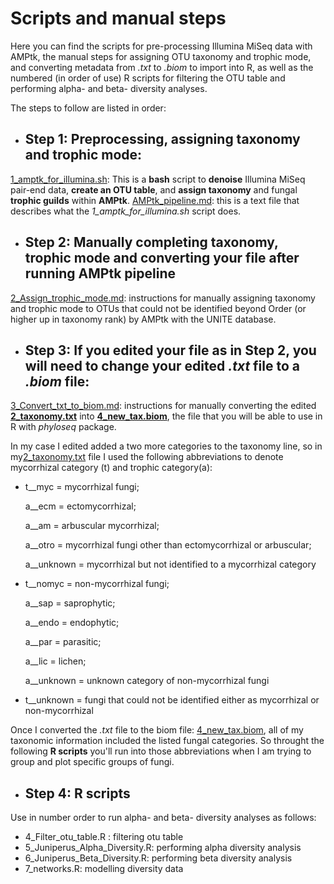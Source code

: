 # Scripts and manual steps  

Here you can find the scripts for pre-processing Illumina MiSeq data with AMPtk, the manual steps for assigning OTU taxonomy and trophic mode, and converting metadata from *.txt* to *.biom* to import into R, as well as the numbered (in order of use) R scripts for filtering the OTU table and performing alpha- and beta- diversity analyses. 

The steps to follow are listed in order:  

- ## Step 1: Preprocessing, assigning taxonomy and trophic mode:


[1_amptk_for_illumina.sh](https://github.com/bc-anaisabel/juniperus_paper/tree/master/bin/1_amptk_for_illumina.sh): This is a **bash** script to **denoise** Illumina MiSeq pair-end data, **create an OTU table**, and **assign taxonomy** and fungal **trophic guilds** within **AMPtk**. [AMPtk_pipeline.md](https://github.com/bc-anaisabel/juniperus_paper/tree/master/bin/AMPtk_pipeline.md): this is a text file that describes what the *1_amptk_for_illumina.sh* script does. 

- ## Step 2: Manually completing taxonomy, trophic mode and converting your file after running AMPtk pipeline 

[2_Assign_trophic_mode.md](https://github.com/bc-anaisabel/juniperus_paper/tree/master/bin/2_Assign_trophic_mode.md): instructions for manually assigning taxonomy and trophic mode to OTUs that could not be identified beyond Order (or higher up in taxonomy rank) by AMPtk with the UNITE database.
  
- ## Step 3: If you edited your file as in Step 2, you will need to change your edited *.txt* file to a *.biom* file:
  
[3_Convert_txt_to_biom.md](https://github.com/bc-anaisabel/juniperus_paper/tree/master/bin/3_Convert_txt_to_biom.md): instructions for manually converting the edited **[2_taxonomy.txt](https://github.com/bc-anaisabel/juniperus_paper/tree/master/data/2_taxonomy.txt)** into **[4_new_tax.biom](https://github.com/bc-anaisabel/juniperus_paper/tree/master/data/4_new_tax.biom)**, the file that you will be able to use in R with *phyloseq* package. 

In my case I edited added a two more categories to the taxonomy line, so in my[2_taxonomy.txt](https://github.com/bc-anaisabel/juniperus_paper/tree/master/data/2_taxonomy.txt) file I used the following abbreviations to denote mycorrhizal category (t) and trophic category(a): 

- t__myc = mycorrhizal fungi;
	
	a__ecm = ectomycorrhizal; 
	
	a__am = arbuscular mycorrhizal;
	
	a__otro = mycorrhizal fungi other than ectomycorrhizal or arbuscular;
	
	a__unknown = mycorrhizal but not identified to a mycorrhizal category


- t__nomyc = non-mycorrhizal fungi;
	
	a__sap = saprophytic;
	
	a__endo = endophytic;
	
	a__par = parasitic; 
	
	a__lic = lichen;
	
	a__unknown = unknown category of non-mycorrhizal fungi
	
- t__unknown = fungi that could not be identified either as mycorrhizal or non-mycorrhizal 

Once I converted the *.txt* file to the biom file: [4_new_tax.biom](https://github.com/bc-anaisabel/juniperus_paper/tree/master/data/4_new_tax.biom), all of my taxonomic information included the listed fungal categories. So throught the following **R scripts** you'll run into those abbreviations when I am trying to group and plot specific groups of fungi. 

- ## Step 4: R scripts 
Use in number order to run alpha- and beta- diversity analyses as follows:
  * 4_Filter_otu_table.R : filtering otu table
  * 5_Juniperus_Alpha_Diversity.R: performing alpha diversity analysis
  * 6_Juniperus_Beta_Diversity.R: performing beta diversity analysis
  * 7_networks.R: modelling diversity data 
  
 
  
  



  

